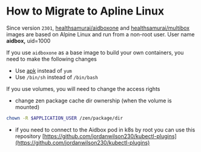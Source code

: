 # How to Migrate to Apline Linux

Since version `2301`, [healthsamurai/aidboxone](https://hub.docker.com/r/healthsamurai/aidboxone) and [healthsamurai/multibox](https://hub.docker.com/r/healthsamurai/multibox) images are based on Alpine Linux and run from a non-root user. User name **aidbox,** uid=1000

If you use `aidboxone` as a base image to build your own containers, you need to make the following changes

* Use [apk](https://wiki.alpinelinux.org/wiki/Alpine_Package_Keeper) instead of `yum`
* Use `/bin/sh` instead of `/bin/bash`

If you use volumes, you will need to change the access rights

* change zen package cache dir ownership (when the volume is mounted)

```bash
chown -R $APPLICATION_USER /zen/package/dir
```

* if you need to connect to the Aidbox pod in k8s by root you can use this repository [https://github.com/jordanwilson230/kubectl-plugins](https://github.com/jordanwilson230/kubectl-plugins)
